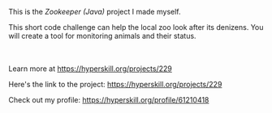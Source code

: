 This is the *Zookeeper (Java)* project I made myself.


<p>This short code challenge can help the local zoo look after its denizens. You will create a tool for monitoring animals and their status.</p><br/><br/>Learn more at <a href="https://hyperskill.org/projects/229?utm_source=ide&utm_medium=ide&utm_campaign=ide&utm_content=project-card">https://hyperskill.org/projects/229</a>

Here's the link to the project: https://hyperskill.org/projects/229

Check out my profile: https://hyperskill.org/profile/61210418